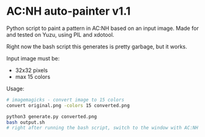 # AC:NH auto-painter v1.1
Python script to paint a pattern in AC:NH based on an input image. Made for and tested on Yuzu, using PIL and xdotool.

Right now the bash script this generates is pretty garbage, but it works.

Input image must be:
* 32x32 pixels
* max 15 colors

Usage:

```bash
# imagemagicks - convert image to 15 colors
convert original.png -colors 15 converted.png

python3 generate.py converted.png
bash output.sh
# right after running the bash script, switch to the window with AC:NH running (cursor must be in top left in the pattern editor) 
```
